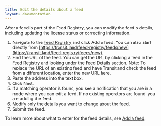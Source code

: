 ```yaml
---
title: Edit the details about a feed
layout: documentation
---
```


After a feed is part of the Feed Registry, you can modify the feed's details, including updating the license status or correcting information.

1. Navigate to the [Feed Registry](https://transit.land/feed-registry/) and click Add a feed. You can also start directly from [https://transit.land/feed-registry/feeds/new](https://transit.land/feed-registry/feeds/new).
2. Find the URL of the feed. You can get the URL by clicking a feed in the Feed Registry and looking under the Feed Details section. Note: To replace the URL of an existing feed and have Transitland check the feed from a different location, enter the new URL here. 
3. Paste the address into the text box.
4. Click Next.
5. If a matching operator is found, you see a notification that you are in a mode where you can edit a feed. If no existing operators are found, you are adding the feed. 
6. Modify only the details you want to change about the feed. 
7. Submit the feed.

To learn more about what to enter for the feed details, see [Add a feed](add-a-feed.html).
